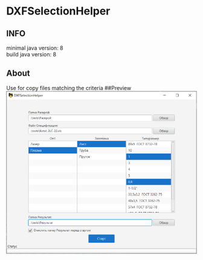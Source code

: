 # DXFSelectionHelper
## INFO
minimal java version: 8  
build java version: 8
## About
Use for copy files matching the criteria
##Preview
![preview](preview.png)